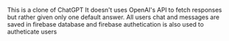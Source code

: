 This is a clone of ChatGPT
It doesn't uses OpenAI's API to fetch responses but rather given only one default answer.
All users chat and messages are saved in firebase database and firebase authetication is also used to autheticate users
